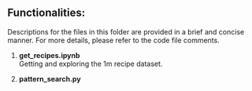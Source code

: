 ## Functionalities:
Descriptions for the files in this folder are provided in a brief and concise manner. For more details, please refer to the code file comments.

1. **get_recipes.ipynb**
<br>Getting and exploring the 1m recipe dataset.</br>

2. **pattern_search.py**  
